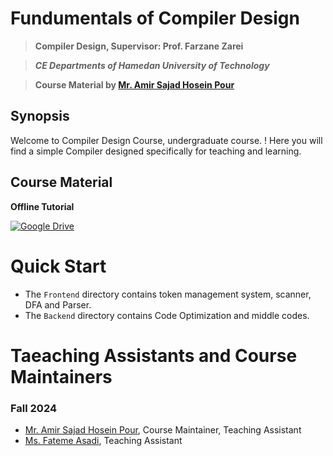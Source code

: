 # **Fundumentals of Compiler Design**

> **Compiler Design, Supervisor: Prof. Farzane Zarei**

> ***CE Departments of Hamedan University of Technology***

> **Course Material by [Mr. Amir Sajad Hosein Pour](https://github.com/crisiroid)**

## Synopsis
Welcome to Compiler Design Course, undergraduate course. ! Here you will find a simple Compiler designed specifically for teaching and learning.


## Course Material
**Offline Tutorial**


[![Google Drive](https://img.shields.io/badge/Google%20Drive-4285F4?style=for-the-badge&logo=googledrive&logoColor=white)](https://drive.google.com/drive/folders/1IINA7MbElnFnh4Xo3snL94FPAVbxFSM5?usp=drive_link)

# Quick Start

* The `Frontend` directory contains token management system, scanner, DFA and Parser.
* The `Backend` directory contains Code Optimization and middle codes. 

# Taeaching Assistants and Course Maintainers

### Fall 2024
* [Mr. Amir Sajad Hosein Pour](https://github.com/crisiroid), Course Maintainer, Teaching Assistant
* [Ms. Fateme Asadi](https://github.com/Fatemeh-Asadi26), Teaching Assistant


